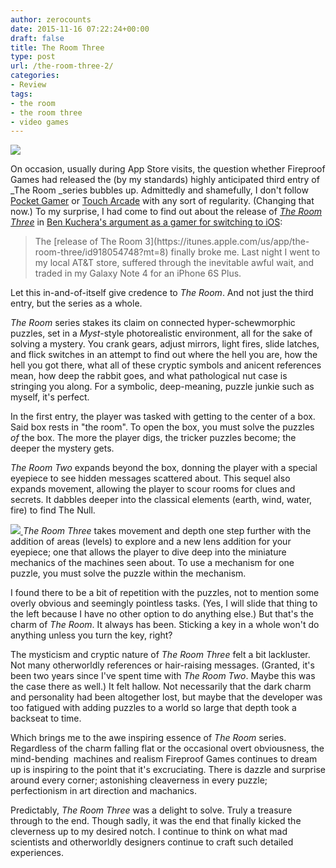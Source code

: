 ```yaml
---
author: zerocounts
date: 2015-11-16 07:22:24+00:00
draft: false
title: The Room Three
type: post
url: /the-room-three-2/
categories:
- Review
tags:
- the room
- the room three
- video games
---
```


[![](https://www.zerocounts.net/wp-content/uploads/2015/11/IMG_0958.png)
](https://www.zerocounts.net/wp-content/uploads/2015/11/IMG_0958.png)

On occasion, usually during App Store visits, the question whether Fireproof Games had released the (by my standards) highly anticipated third entry of _The Room _series bubbles up. Admittedly and shamefully, I don't follow [Pocket Gamer](http://www.pocketgamer.co.uk) or [Touch Arcade](http://toucharcade.com) with any sort of regularity. (Changing that now.) To my surprise, I had come to find out about the release of _[The Room Three](https://itunes.apple.com/us/app/the-room-three/id918054748?mt=8)_ in [Ben Kuchera's argument as a gamer for switching to iOS](http://www.polygon.com/2015/11/5/9675740/apple-gaming-android-google-late-games):


<blockquote>The [release of The Room 3](https://itunes.apple.com/us/app/the-room-three/id918054748?mt=8) finally broke me. Last night I went to my local AT&T store, suffered through the inevitable awful wait, and traded in my Galaxy Note 4 for an iPhone 6S Plus.</blockquote>


Let this in-and-of-itself give credence to _The Room_. And not just the third entry, but the series as a whole.

_The Room_ series stakes its claim on connected hyper-schewmorphic puzzles, set in a _Myst_-style photorealistic environment, all for the sake of solving a mystery. You crank gears, adjust mirrors, light fires, slide latches, and flick switches in an attempt to find out where the hell you are, how the hell you got there, what all of these cryptic symbols and anicent references mean, how deep the rabbit goes, and what pathological nut case is stringing you along. For a symbolic, deep-meaning, puzzle junkie such as myself, it's perfect.

In the first entry, the player was tasked with getting to the center of a box. Said box rests in "the room". To open the box, you must solve the puzzles _of_ the box. The more the player digs, the tricker puzzles become; the deeper the mystery gets.

_The Room Two_ expands beyond the box, donning the player with a special eyepiece to see hidden messages scattered about. This sequel also expands movement, allowing the player to scour rooms for clues and secrets. It dabbles deeper into the classical elements (earth, wind, water, fire) to find The Null.

[![](https://www.zerocounts.net/wp-content/uploads/2015/11/IMG_0960.png)
](https://www.zerocounts.net/wp-content/uploads/2015/11/IMG_0960.png)
_The Room Three_ takes movement and depth one step further with the addition of areas (levels) to explore and a new lens addition for your eyepiece; one that allows the player to dive deep into the miniature mechanics of the machines seen about. To use a mechanism for one puzzle, you must solve the puzzle within the mechanism.

I found there to be a bit of repetition with the puzzles, not to mention some overly obvious and seemingly pointless tasks. (Yes, I will slide that thing to the left because I have no other option to do anything else.) But that's the charm of _The Room_. It always has been. Sticking a key in a whole won't do anything unless you turn the key, right?

The mysticism and cryptic nature of _The Room Three_ felt a bit lackluster. Not many otherworldly references or hair-raising messages. (Granted, it's been two years since I've spent time with _The Room Two_. Maybe this was the case there as well.) It felt hallow. Not necessarily that the dark charm and personality had been altogether lost, but maybe that the developer was too fatigued with adding puzzles to a world so large that depth took a backseat to time.

Which brings me to the awe inspiring essence of _The Room_ series. Regardless of the charm falling flat or the occasional overt obviousness, the mind-bending  machines and realism Fireproof Games continues to dream up is inspiring to the point that it's excruciating. There is dazzle and surprise around every corner; astonishing cleaverness in every puzzle; perfectionism in art direction and machanics.

Predictably, _The Room Three_ was a delight to solve. Truly a treasure through to the end. Though sadly, it was the end that finally kicked the cleverness up to my desired notch. I continue to think on what mad scientists and otherworldly designers continue to craft such detailed experiences.
